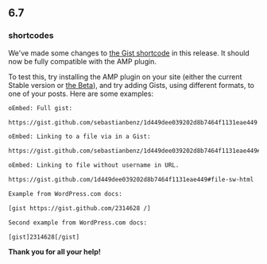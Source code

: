 ## 6.7

### shortcodes

We've made some changes to [the Gist shortcode](https://en.support.wordpress.com/gist/) in this release. It should now be fully compatible with the AMP plugin.

To test this, try installing the AMP plugin on your site (either the current Stable version or [the Beta](https://github.com/Automattic/amp-wp/releases/tag/1.0-RC1-built)), and try adding Gists, using different formats, to one of your posts. Here are some examples:

```html
oEmbed: Full gist:

https://gist.github.com/sebastianbenz/1d449dee039202d8b7464f1131eae449

oEmbed: Linking to a file via in a Gist:

https://gist.github.com/sebastianbenz/1d449dee039202d8b7464f1131eae449#file-sw-html

oEmbed: Linking to file without username in URL.

https://gist.github.com/1d449dee039202d8b7464f1131eae449#file-sw-html

Example from WordPress.com docs:

[gist https://gist.github.com/2314628 /]

Second example from WordPress.com docs:

[gist]2314628[/gist]
```

**Thank you for all your help!**
